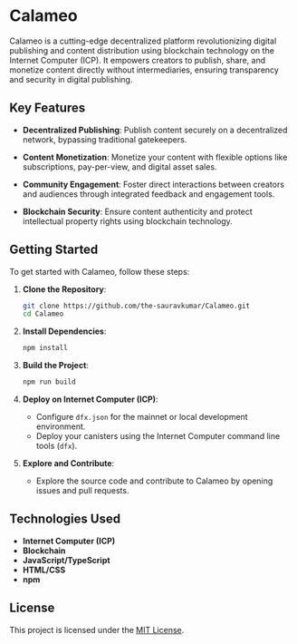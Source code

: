 # Calameo

Calameo is a cutting-edge decentralized platform revolutionizing digital publishing and content distribution using blockchain technology on the Internet Computer (ICP). It empowers creators to publish, share, and monetize content directly without intermediaries, ensuring transparency and security in digital publishing.

## Key Features

- **Decentralized Publishing**: Publish content securely on a decentralized network, bypassing traditional gatekeepers.
  
- **Content Monetization**: Monetize your content with flexible options like subscriptions, pay-per-view, and digital asset sales.
  
- **Community Engagement**: Foster direct interactions between creators and audiences through integrated feedback and engagement tools.
  
- **Blockchain Security**: Ensure content authenticity and protect intellectual property rights using blockchain technology.

## Getting Started

To get started with Calameo, follow these steps:

1. **Clone the Repository**:
   ```bash
   git clone https://github.com/the-sauravkumar/Calameo.git
   cd Calameo
   ```

2. **Install Dependencies**:
   ```bash
   npm install
   ```

3. **Build the Project**:
   ```bash
   npm run build
   ```

4. **Deploy on Internet Computer (ICP)**:
   - Configure `dfx.json` for the mainnet or local development environment.
   - Deploy your canisters using the Internet Computer command line tools (`dfx`).

5. **Explore and Contribute**:
   - Explore the source code and contribute to Calameo by opening issues and pull requests.

## Technologies Used

- **Internet Computer (ICP)**
- **Blockchain**
- **JavaScript/TypeScript**
- **HTML/CSS**
- **npm**

## License

This project is licensed under the [MIT License](LICENSE).
